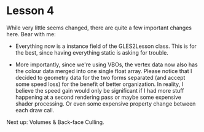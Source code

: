 Lesson 4
=========
While very little seems changed, there are quite a few important changes here. Bear with me:

- Everything now is a instance field of the GLES2Lesson class. This is for the best, since having everything static is asking for trouble.

- More importantly, since we're using VBOs, the vertex data now also has the colour data merged into one single float array. Please notice that I decided to geometry data for the two forms separated (and accept some speed loss) for the benefit of better organization.
In reality, I believe the speed gain would only be significant if I had more stuff happening at a second rendering pass or maybe some expensive shader processing. Or even some expensive property change between each draw call.

Next up: Volumes & Back-face Culling.
